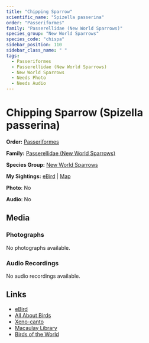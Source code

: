 ```yaml
---
title: "Chipping Sparrow"
scientific_name: "Spizella passerina"
order: "Passeriformes"
family: "Passerellidae (New World Sparrows)"
species_group: "New World Sparrows"
species_code: "chispa"
sidebar_position: 110
sidebar_class_name: " "
tags: 
  - Passeriformes
  - Passerellidae (New World Sparrows)
  - New World Sparrows
  - Needs Photo
  - Needs Audio
---
```


# Chipping Sparrow (Spizella passerina)

**Order:** [Passeriformes](/tags/passeriformes)

**Family:** [Passerellidae (New World Sparrows)](/tags/passerellidae-new-world-sparrows)

**Species Group:** [New World Sparrows](/tags/new-world-sparrows)

**My Sightings:** [eBird](https://ebird.org/lifelist?r=world&time=life&spp=chispa) | [Map](/map?species_code=chispa)

**Photo**: No 

**Audio**: No

## Media
### Photographs
No photographs available.

### Audio Recordings
No audio recordings available.

## Links
* [eBird](https://ebird.org/species/chispa) 
* [All About Birds](https://www.allaboutbirds.org/guide/chispa) 
* [Xeno-canto](https://www.xeno-canto.org/species/spizella-passerina) 
* [Macaulay Library](https://search.macaulaylibrary.org/catalog?taxonCode=chispa&sort=rating_rank_desc)
* [Birds of the World](https://birdsoftheworld.org/bow/species/chispa)
